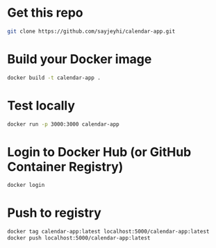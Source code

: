 # Get this repo
```bash
git clone https://github.com/sayjeyhi/calendar-app.git
```

# Build your Docker image
```bash
docker build -t calendar-app .
```

# Test locally
```bash
docker run -p 3000:3000 calendar-app
```

# Login to Docker Hub (or GitHub Container Registry)
```bash
docker login
```

# Push to registry
```bash
docker tag calendar-app:latest localhost:5000/calendar-app:latest
docker push localhost:5000/calendar-app:latest
```
